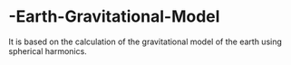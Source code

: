 # -Earth-Gravitational-Model
It is based on the calculation of the gravitational model of the earth using spherical harmonics.
